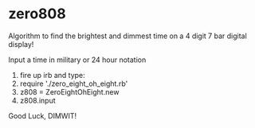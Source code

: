 # zero808
Algorithm to find the brightest and dimmest time on a 4 digit 7 bar digital display!

Input a time in military or 24 hour notation
1. fire up irb and type:
2. require './zero_eight_oh_eight.rb'
3. z808 = ZeroEightOhEight.new
4. z808.input

Good Luck, DIMWIT!

